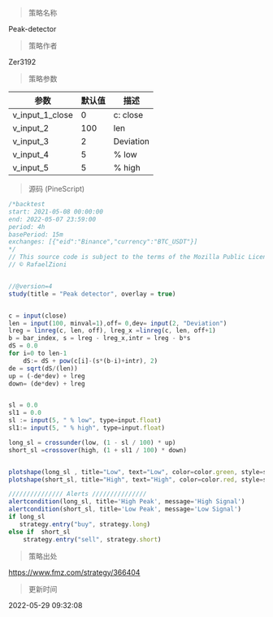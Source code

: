 
> 策略名称

Peak-detector

> 策略作者

Zer3192



> 策略参数



|参数|默认值|描述|
|----|----|----|
|v_input_1_close|0|c: close|high|low|open|hl2|hlc3|hlcc4|ohlc4|
|v_input_2|100|len|
|v_input_3|2|Deviation|
|v_input_4|5| % low|
|v_input_5|5| % high|


> 源码 (PineScript)

``` javascript
/*backtest
start: 2021-05-08 00:00:00
end: 2022-05-07 23:59:00
period: 4h
basePeriod: 15m
exchanges: [{"eid":"Binance","currency":"BTC_USDT"}]
*/
// This source code is subject to the terms of the Mozilla Public License 2.0 at https://mozilla.org/MPL/2.0/
// © RafaelZioni


//@version=4
study(title = "Peak detector", overlay = true)


c = input(close)
len = input(100, minval=1),off= 0,dev= input(2, "Deviation")
lreg = linreg(c, len, off), lreg_x =linreg(c, len, off+1)
b = bar_index, s = lreg - lreg_x,intr = lreg - b*s
dS = 0.0
for i=0 to len-1
    dS:= dS + pow(c[i]-(s*(b-i)+intr), 2)  
de = sqrt(dS/(len))
up = (-de*dev) + lreg
down= (de*dev) + lreg 


sl = 0.0
sl1 = 0.0
sl := input(5, " % low", type=input.float)
sl1:= input(5, " % high", type=input.float)

long_sl = crossunder(low, (1 - sl / 100) * up) 
short_sl =crossover(high, (1 + sl1 / 100) * down) 


plotshape(long_sl , title="Low", text="Low", color=color.green, style=shape.labelup, location=location.belowbar, size=size.small, textcolor=color.white, transp=0)  //plot for buy icon
plotshape(short_sl, title="High", text="High", color=color.red, style=shape.labeldown, location=location.abovebar, size=size.small, textcolor=color.white, transp=0)  //plot for sell icon

/////////////// Alerts /////////////// 
alertcondition(long_sl, title='High Peak', message='High Signal')
alertcondition(short_sl, title='Low Peak', message='Low Signal')
if long_sl
   strategy.entry("buy", strategy.long)
else if  short_sl
    strategy.entry("sell", strategy.short)


```

> 策略出处

https://www.fmz.com/strategy/366404

> 更新时间

2022-05-29 09:32:08
